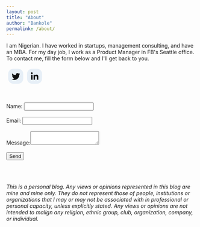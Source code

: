 ```yaml
---
layout: post
title: "About"
author: "Bankole"
permalink: /about/
---
```


I am Nigerian. I have worked in startups, management consulting, and have an MBA. For my day job, I work as a Product Manager in FB's Seattle office. To contact me, fill the form below and I'll get back to you.

<div style="display:flex;flex-wrap:wrap"><a target="_blank" rel="noopener noreferrer" style="text-decoration:none;border:0;width:36px;height:36px;padding:2px;margin:5px;color:#0f1011;border-radius:35%;background-color:#e7eff7;" href="https://twitter.com/zeroplustwo_"><svg class="niftybutton-twitter" style="display:block;fill:currentColor" data-tag="twi" data-name="Twitter" viewbox="0 0 512 512" preserveaspectratio="xMidYMid meet"> <path d="M419.6 168.6c-11.7 5.2-24.2 8.7-37.4 10.2 13.4-8.1 23.8-20.8 28.6-36 -12.6 7.5-26.5 12.9-41.3 15.8 -11.9-12.6-28.8-20.6-47.5-20.6 -42 0-72.9 39.2-63.4 79.9 -54.1-2.7-102.1-28.6-134.2-68 -17 29.2-8.8 67.5 20.1 86.9 -10.7-0.3-20.7-3.3-29.5-8.1 -0.7 30.2 20.9 58.4 52.2 64.6 -9.2 2.5-19.2 3.1-29.4 1.1 8.3 25.9 32.3 44.7 60.8 45.2 -27.4 21.4-61.8 31-96.4 27 28.8 18.5 63 29.2 99.8 29.2 120.8 0 189.1-102.1 185-193.6C399.9 193.1 410.9 181.7 419.6 168.6z" /> </svg></a><a target="_blank" rel="noopener noreferrer" style="text-decoration:none;border:0;width:36px;height:36px;padding:2px;margin:5px;color:#0f1011;border-radius:35%;background-color:#e7eff7;" href="https://www.linkedin.com/in/bmakanju/"><svg class="niftybutton-linkedin" style="display:block;fill:currentColor" data-donate="true" data-tag="lin" data-name="LinkedIn" viewbox="0 0 512 512" preserveaspectratio="xMidYMid meet"> <path d="M186.4 142.4c0 19-15.3 34.5-34.2 34.5 -18.9 0-34.2-15.4-34.2-34.5 0-19 15.3-34.5 34.2-34.5C171.1 107.9 186.4 123.4 186.4 142.4zM181.4 201.3h-57.8V388.1h57.8V201.3zM273.8 201.3h-55.4V388.1h55.4c0 0 0-69.3 0-98 0-26.3 12.1-41.9 35.2-41.9 21.3 0 31.5 15 31.5 41.9 0 26.9 0 98 0 98h57.5c0 0 0-68.2 0-118.3 0-50-28.3-74.2-68-74.2 -39.6 0-56.3 30.9-56.3 30.9v-25.2H273.8z" /> </svg></a></div>

&nbsp;

<form action="https://formspree.io/mgezoeeg" method="POST"><label>Name: <input type="name" name="name" /> </label><br /><br /><label>Email: <input type="text" name="_replyto" /> </label><br /><br /><label>Message:<textarea name="message"></textarea> </label> <!-- your other form fields go here --><br /><br /><button type="submit">Send</button> <input type="hidden" value="_pages/thanks.html" name="_next" />&nbsp;</form>

<br>&nbsp;

*This is a personal blog. Any views or opinions represented in this blog are mine and mine only. They do not represent those of people, institutions or organizations that I may or may not be associated with in professional or personal capacity, unless explicitly stated. Any views or opinions are not intended to malign any religion, ethnic group, club, organization, company, or individual.*
